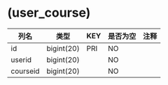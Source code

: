 # (user_course)
| 列名   | 类型   | KEY  | 是否为空 | 注释   |
| ---- | ---- | ---- | ---- | ---- |
|id|bigint(20)|PRI|NO||
|userid|bigint(20)||NO||
|courseid|bigint(20)||NO||
